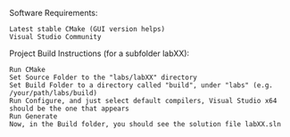 Software Requirements:

    Latest stable CMake (GUI version helps)
    Visual Studio Community

Project Build Instructions (for a subfolder labXX):

    Run CMake
    Set Source Folder to the "labs/labXX" directory
    Set Build Folder to a directory called "build", under "labs" (e.g. /your/path/labs/build)
    Run Configure, and just select default compilers, Visual Studio x64 should be the one that appears
    Run Generate
    Now, in the Build folder, you should see the solution file labXX.sln
